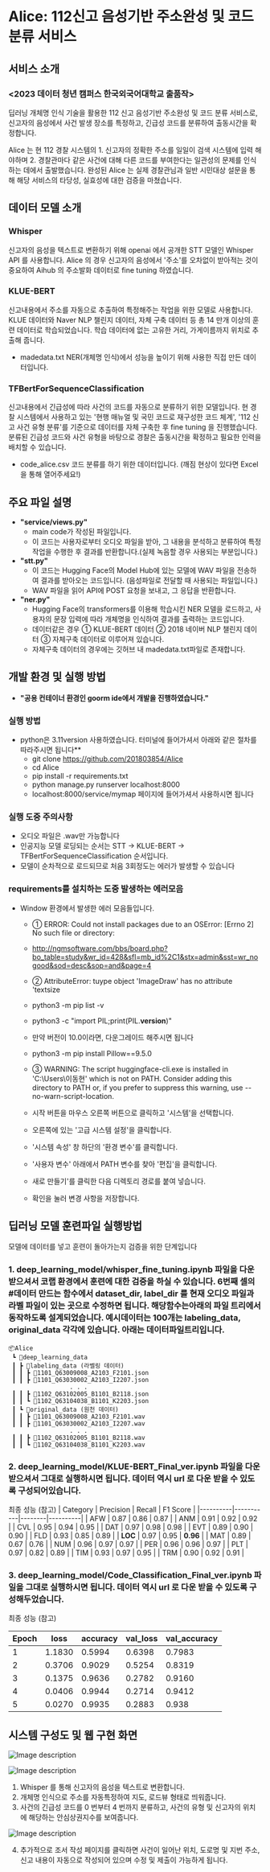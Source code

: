 # **Alice: 112신고 음성기반 주소완성 및 코드 분류 서비스**
## 서비스 소개 
### <2023 데이터 청년 캠퍼스 한국외국어대학교 출품작>
 딥러닝 개체명 인식 기술을 활용한 112 신고 음성기반 주소완성 및 코드 분류 서비스로, 
신고자의 음성에서 사건 발생 장소를 특정하고, 긴급성 코드를 분류하여 출동시간을
확정합니다.

Alice 는 현 112 경찰 시스템의 1. 신고자의 정확한 주소를 일일이 검색 시스템에 입력
해야하며 2. 경찰관마다 같은 사건에 대해 다른 코드를 부여한다는 일관성의 문제를
인식하는 데에서 출발했습니다. 완성된 Alice 는 실제 경찰관님과 일반 시민대상 설문을
통해 해당 서비스의 타당성, 실효성에 대한 검증을 마쳤습니다.

## 데이터 모델 소개
### **Whisper**
신고자의 음성을 텍스트로 변환하기 위해 openai 에서 공개한 STT 모델인
Whisper API 를 사용합니다. Alice 의 경우 신고자의 음성에서 '주소'를 오차없이 받아적는
것이 중요하여 Aihub 의 주소발화 데이터로 fine tuning 하였습니다.

### **KLUE-BERT**
신고내용에서 주소를 자동으로 추출하여 특정해주는 작업을 위한 모델로
사용합니다. KLUE 데이터와 Naver NLP 챌린지 데이터, 자체 구축 데이터 등 총 14 만개
이상의 훈련 데이터로 학습되었습니다. 학습 데이터에 없는 고유한 거리, 가게이름까지
위치로 추출해 줍니다. 
 + madedata.txt
   NER(개체명 인식)에서 성능을 높이기 위해 사용한 직접 만든 데이터입니다.

### **TFBertForSequenceClassification**
신고내용에서 긴급성에 따라 사건의 코드를 자동으로
분류하기 위한 모델입니다. 현 경찰 시스템에서 사용하고 있는 '현행 매뉴얼 및 국민
코드로 재구성한 코드 체계', '112 신고 사건 유형 분류'를 기준으로 데이터를 자체
구축한 후 fine tuning 을 진행했습니다. 분류된 긴급성 코드와 사건 유형을 바탕으로
경찰은 출동시간을 확정하고 필요한 인력을 배치할 수 있습니다.
 + code_alice.csv 
   코드 분류를 하기 위한 데이터입니다. (깨짐 현상이 있다면 Excel을 통해 열어주세요!)


## **주요 파일 설명**
+ **"service/views.py"**
  + main code가 작성된 파일입니다.
  + 이 코드는 사용자로부터 오디오 파일을 받아, 그 내용을 분석하고 분류하여 특정 작업을 수행한 후 결과를 반환합니다.(실제 녹음할 경우 사용되는 부분입니다.)
+ **"stt.py"**
  + 이 코드는 Hugging Face의 Model Hub에 있는 모델에 WAV 파일을 전송하여 결과를 받아오는 코드입니다. (음성파일로 전달할 때 사용되는 파일입니다.)
  + WAV 파일을 읽어 API에 POST 요청을 보내고, 그 응답을 반환합니다.
+ **"ner.py"**
  + Hugging Face의 transformers를 이용해 학습시킨 NER 모델을 로드하고, 사용자의 문장 입력에 따라 개체명을 인식하여 결과를 출력하는 코드입니다.
  + 데이터같은 경우 ① KLUE-BERT 데이터 ② 2018 네이버 NLP 챌린지 데이터 ③ 자체구축 데이터로 이루어져 있습니다.
  + 자체구축 데이터의 경우에는 깃허브 내 madedata.txt파일로 존재합니다.

## **개발 환경 및 실행 방법**
+ **"공용 컨테이너 환경인 goorm ide에서 개발을 진행하였습니다."** 
  
### **실행 방법**
+ python은 3.11version 사용하였습니다. 터미널에 들어가셔서 아래와 같은 절차를 따라주시면 됩니다**
  + git clone https://github.com/201803854/Alice
  + cd Alice
  + pip install -r requirements.txt
  + python manage.py runserver localhost:8000
  + localhost:8000/service/mymap  페이지에 들어가셔서 사용하시면 됩니다
  
### **실행 도중 주의사항**
 + 오디오 파일은 .wav만 가능합니다
 + 인공지능 모델 로딩되는 순서는 STT -> KLUE-BERT -> TFBertForSequenceClassification 순서입니다.
 + 모델이 순차적으로 로드되므로 처음 3회정도는 에러가 발생할 수 있습니다
  
### **requirements를 설치하는 도중 발생하는 에러모음**
+ Window 환경에서 발생한 에러 모음들입니다.
  + ① ERROR: Could not install packages due to an OSError: [Errno 2] No such file or directory:  
  + http://ngmsoftware.com/bbs/board.php?bo_table=study&wr_id=428&sfl=mb_id%2C1&stx=admin&sst=wr_nogood&sod=desc&sop=and&page=4
  
  + ② AttributeError: tuype object 'ImageDraw' has no attribute 'textsize
  + python3 -m pip list -v
  + python3 -c "import PIL;print(PIL.__version__)"
  + 만약 버전이 10.0이라면, 다운그레이드 해주시면 됩니다
  + python3 -m pip install Pillow==9.5.0

  + ③ WARNING: The script huggingface-cli.exe is installed in 'C:\Users\이동현\' which is not on PATH. Consider adding this directory to PATH or, if you prefer to suppress this warning, use --no-warn-script-location.
  + 시작 버튼을 마우스 오른쪽 버튼으로 클릭하고 '시스템'을 선택합니다.
  + 오른쪽에 있는 '고급 시스템 설정'을 클릭합니다.
  + '시스템 속성' 창 하단의 '환경 변수'를 클릭합니다.
  + '사용자 변수' 아래에서 PATH 변수를 찾아 '편집'을 클릭합니다.
  + 새로 만들기'를 클릭한 다음 디렉토리 경로를 붙여 넣습니다.
  + 확인을 눌러 변경 사항을 저장합니다.
  
## 딥러닝 모델 훈련파일 실행방법
모델에 데이터를 넣고 훈련이 돌아가는지 검증을 위한 단계입니다
### 1. deep_learning_model/whisper_fine_tuning.ipynb 파일을 다운 받으셔서 코랩 환경에서 훈련에 대한 검증을 하실 수 있습니다. 6번째 셀의 #데이터 만드는 함수에서 dataset_dir, label_dir 를 현재 오디오 파일과 라벨 파일이 있는 곳으로 수정하면 됩니다. 해당함수는아래의 파일 트리에서 동작하도록 설계되었습니다. 예시데이터는 100개는 labeling_data, original_data 각각에 있습니다. 아래는 데이터파일트리입니다.
```
📦Alice
 ┗ 📂deep_learning_data
 ┃ ┣ 📂labeling_data (라벨링 데이터)
 ┃ ┃ ┣ 📜1101_Q63009008_A2103_F2101.json
 ┃ ┃ ┣ 📜1101_Q63030002_A2103_I2207.json
                 . . .
 ┃ ┃ ┣ 📜1102_Q63102005_B1101_B2118.json
 ┃ ┃ ┗ 📜1102_Q63104038_B1101_K2203.json
 ┃ ┗ 📂original_data (원천 데이터)
 ┃ ┃ ┣ 📜1101_Q63009008_A2103_F2101.wav
 ┃ ┃ ┣ 📜1101_Q63030002_A2103_I2207.wav
                 . . .
 ┃ ┃ ┣ 📜1102_Q63102005_B1101_B2118.wav
 ┃ ┃ ┗ 📜1102_Q63104038_B1101_K2203.wav
```

### 2. deep_learning_model/KLUE-BERT_Final_ver.ipynb 파일을 다운받으셔서 그대로 실행하시면 됩니다. 데이터 역시 url 로 다운 받을 수 있도록 구성되어있습니다.
최종 성능 (참고)
| Category | Precision | Recall | F1 Score |
|----------|-----------|--------|----------|
| AFW      | 0.87      | 0.86   | 0.87     |
| ANM      | 0.91      | 0.92   | 0.92     |
| CVL      | 0.95      | 0.94   | 0.95     |
| DAT      | 0.97      | 0.98   | 0.98     |
| EVT      | 0.89      | 0.90   | 0.90     |
| FLD      | 0.93      | 0.85   | 0.89     |
| **LOC**  | 0.97      | 0.95   | **0.96** |
| MAT      | 0.89      | 0.67   | 0.76     |
| NUM      | 0.96      | 0.97   | 0.97     |
| PER      | 0.96      | 0.96   | 0.97     |
| PLT      | 0.97      | 0.82   | 0.89     |
| TIM      | 0.93      | 0.97   | 0.95     |
| TRM      | 0.90      | 0.92   | 0.91     |


### 3. deep_learning_model/Code_Classification_Final_ver.ipynb 파일을 그대로 실행하시면 됩니다. 데이터 역시 url 로 다운 받을 수 있도록 구성해두었습니다.

최종 성능 (참고)

| Epoch | loss   | accuracy | val_loss | val_accuracy |
|-------|--------|----------|----------|--------------|
| 1     | 1.1830 | 0.5994   | 0.6398   | 0.7983       |
| 2     | 0.3706 | 0.9029   | 0.5254   | 0.8319       |
| 3     | 0.1375 | 0.9636   | 0.2782   | 0.9160       |
| 4     | 0.0406 | 0.9944   | 0.2714   | 0.9412       |
| 5     | 0.0270 | 0.9935   | 0.2883   | 0.938        |

  
## **시스템 구성도 및 웹 구현 화면**

![Image description](system_structure.png)



![Image description](1.jpg)

1. Whisper 를 통해 신고자의 음성을 텍스트로 변환합니다.
2. 개체명 인식으로 주소를 자동특정하여 지도, 로드뷰 형태로 띄워줍니다.
3. 사건의 긴급성 코드를 0 번부터 4 번까지 분류하고, 사건의 유형 및 신고자의 위치에 해당하는 안심상권지수를 보여줍니다.

![Image description](2.jpg)

4. 추가적으로 조서 작성 페이지를 클릭하면 사건이 일어난 위치, 도로명 및 지번 주소, 신고 내용이 자동으로 작성되어 있으며 수정 및 제출이 가능하게 됩니다. 

   
   


   
   
   
   